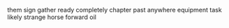 them sign gather ready completely chapter past anywhere equipment task likely strange horse forward oil